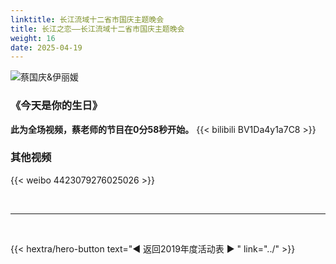 ```yaml
---
linktitle: 长江流域十二省市国庆主题晚会
title: 长江之恋——长江流域十二省市国庆主题晚会
weight: 16
date: 2025-04-19
---
```


![蔡国庆&伊丽媛](https://hao6.qhimg.com/t014cfb883d9ee4acca.jpg)


### 《今天是你的生日》
**此为全场视频，蔡老师的节目在0分58秒开始。**
{{< bilibili BV1Da4y1a7C8 >}}


### 其他视频

{{< weibo 4423079276025026 >}}


<br>
<hr>
<br>

{{< hextra/hero-button text="◀ 返回2019年度活动表 ▶ " link="../" >}}

